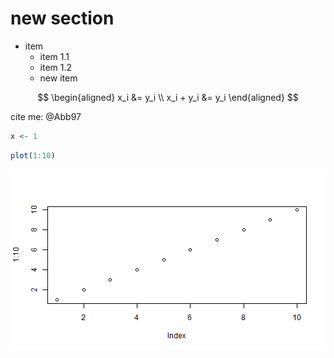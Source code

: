 # new section

- item
    - item 1.1
    - item 1.2
    - new item 

$$
\begin{aligned}
x_i &= y_i \\
x_i + y_i &= y_i
\end{aligned}
$$


cite me: @Abb97


```r
x <- 1
```


```r
plot(1:10)
```

![plot of chunk unnamed-chunk-2](figs/test/unnamed-chunk-2-1.png) 
